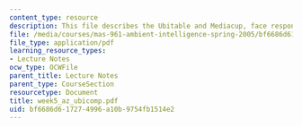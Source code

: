 ```yaml
---
content_type: resource
description: This file describes the Ubitable and Mediacup, face responsive interfaces.
file: /media/courses/mas-961-ambient-intelligence-spring-2005/bf6686d617274996a10b9754fb1514e2_week5_az_ubicomp.pdf
file_type: application/pdf
learning_resource_types:
- Lecture Notes
ocw_type: OCWFile
parent_title: Lecture Notes
parent_type: CourseSection
resourcetype: Document
title: week5_az_ubicomp.pdf
uid: bf6686d6-1727-4996-a10b-9754fb1514e2
---
```

